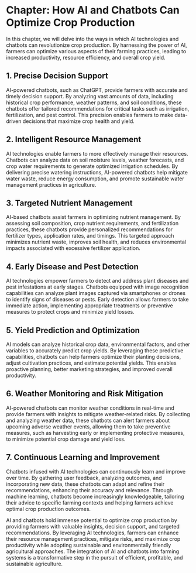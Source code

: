 Chapter: How AI and Chatbots Can Optimize Crop Production
=========================================================

In this chapter, we will delve into the ways in which AI technologies and chatbots can revolutionize crop production. By harnessing the power of AI, farmers can optimize various aspects of their farming practices, leading to increased productivity, resource efficiency, and overall crop yield.

**1. Precise Decision Support**
-------------------------------

AI-powered chatbots, such as ChatGPT, provide farmers with accurate and timely decision support. By analyzing vast amounts of data, including historical crop performance, weather patterns, and soil conditions, these chatbots offer tailored recommendations for critical tasks such as irrigation, fertilization, and pest control. This precision enables farmers to make data-driven decisions that maximize crop health and yield.

**2. Intelligent Resource Management**
--------------------------------------

AI technologies enable farmers to more effectively manage their resources. Chatbots can analyze data on soil moisture levels, weather forecasts, and crop water requirements to generate optimized irrigation schedules. By delivering precise watering instructions, AI-powered chatbots help mitigate water waste, reduce energy consumption, and promote sustainable water management practices in agriculture.

**3. Targeted Nutrient Management**
-----------------------------------

AI-based chatbots assist farmers in optimizing nutrient management. By assessing soil composition, crop nutrient requirements, and fertilization practices, these chatbots provide personalized recommendations for fertilizer types, application rates, and timings. This targeted approach minimizes nutrient waste, improves soil health, and reduces environmental impacts associated with excessive fertilizer application.

**4. Early Disease and Pest Detection**
---------------------------------------

AI technologies empower farmers to detect and address plant diseases and pest infestations at early stages. Chatbots equipped with image recognition capabilities can analyze plant images captured via smartphones or drones to identify signs of diseases or pests. Early detection allows farmers to take immediate action, implementing appropriate treatments or preventive measures to protect crops and minimize yield losses.

**5. Yield Prediction and Optimization**
----------------------------------------

AI models can analyze historical crop data, environmental factors, and other variables to accurately predict crop yields. By leveraging these predictive capabilities, chatbots can help farmers optimize their planting decisions, adjust cultivation practices, and estimate potential yields. This enables proactive planning, better marketing strategies, and improved overall productivity.

**6. Weather Monitoring and Risk Mitigation**
---------------------------------------------

AI-powered chatbots can monitor weather conditions in real-time and provide farmers with insights to mitigate weather-related risks. By collecting and analyzing weather data, these chatbots can alert farmers about upcoming adverse weather events, allowing them to take preventive measures, such as harvesting early or implementing protective measures, to minimize potential crop damage and yield loss.

**7. Continuous Learning and Improvement**
------------------------------------------

Chatbots infused with AI technologies can continuously learn and improve over time. By gathering user feedback, analyzing outcomes, and incorporating new data, these chatbots can adapt and refine their recommendations, enhancing their accuracy and relevance. Through machine learning, chatbots become increasingly knowledgeable, tailoring their advice to specific farming contexts and helping farmers achieve optimal crop production outcomes.

AI and chatbots hold immense potential to optimize crop production by providing farmers with valuable insights, decision support, and targeted recommendations. By leveraging AI technologies, farmers can enhance their resource management practices, mitigate risks, and maximize crop productivity while adopting sustainable and environmentally friendly agricultural approaches. The integration of AI and chatbots into farming systems is a transformative step in the pursuit of efficient, profitable, and sustainable agriculture.
